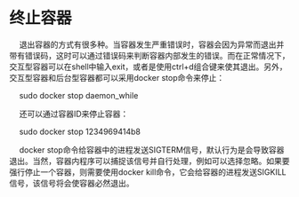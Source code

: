 <h1>终止容器</h1>
<p>&emsp; 退出容器的方式有很多种。当容器发生严重错误时，容器会因为异常而退出并带有错误码，这时可以通过错误码来判断容器内部发生的错误。而在正常情况下，交互型容器可以在shell中输入exit，或者是使用ctrl+d组合键来使其退出。另外，交互型容器和后台型容器都可以采用docker stop命令来停止：</p>



<p>&emsp; sudo docker stop daemon_while</p>



<p>&emsp; 还可以通过容器ID来停止容器：</p>



<p>&emsp; sudo docker stop 1234969414b8</p>

<p>&emsp; docker stop命令给容器中的进程发送SIGTERM信号，默认行为是会导致容器退出。当然，容器内程序可以捕捉该信号并自行处理，例如可以选择忽略。如果要强行停止一个容器，则需要使用docker kill命令，它会给容器的进程发送SIGKILL信号，该信号将会使容器必然退出。</p>


